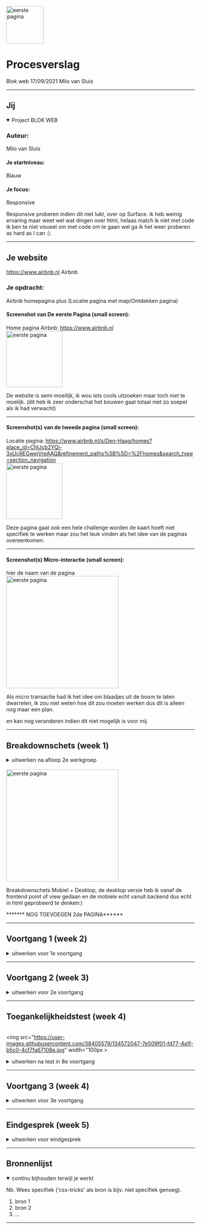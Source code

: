 <img src="https://user-images.githubusercontent.com/38405579/133743564-b901506f-2068-4f3d-af27-339beffbc174.png" width="100px" alt="eerste pagina">

# Procesverslag 
Blok web 17/09/2021 Milo van Sluis 

------------------------------------------------------------------------------------------------------------------------------------------------------------------

## Jij

<details open>
<summary>Project BLOK WEB </summary>

### Auteur:
Milo van Sluis

#### Je startniveau:
Blauw

#### Je focus:
Responsive
 
</details>
Responsive proberen indien dit niet lukt, over op Surface. ik heb weinig ervaring maar weet wel wat dingen over html, helaas match ik niet met code ik ben te niet visueel om met code om te gaan wel ga ik het weer proberen as hard as I can :).

------------------------------------------------------------------------------------------------------------------------------------------------------------------



## Je website

https://www.airbnb.nl
Airbnb

### Je opdracht:
Airbnb homepagina plus (Locatie pagina met map/Ontdekken pagina)

#### Screenshot van De eerste Pagina (small screen): 
Home pagina Airbnb: https://www.airbnb.nl
<br><img src="https://user-images.githubusercontent.com/38405579/133746467-588f64ab-9e50-4c22-9386-152605784500.png" width="150px" alt="eerste pagina"><br>

De website is semi moeilijk, ik wou iets cools uitzoeken maar toch niet te moelijk. (dit heb ik zeer onderschat het bouwen gaat totaal niet zo soepel als ik had verwacht)

------------------------------------------------------------------------------------------------------------------------------------------------------------------

#### Screenshot(s) van de tweede pagina (small screen):
Locatie pagina:  https://www.airbnb.nl/s/Den-Haag/homes?place_id=ChIJcb2YQi-3xUcREGwejVreAAQ&refinement_paths%5B%5D=%2Fhomes&search_type=section_navigation
<br><img src="https://user-images.githubusercontent.com/38405579/133746456-efe6d51f-8bb7-4ec8-b85b-9a39b45f38df.png" width="150px" alt="eerste pagina"><br>

Deze pagina gaat ook een hele challenge worden de kaart hoeft niet specifiek te werken maar zou het leuk vinden als het idee van de paginas overeenkomen.
 
 
------------------------------------------------------------------------------------------------------------------------------------------------------------------
 
 
#### Screenshot(s) Micro-interactie (small screen):
hier de naam van de pagina 
<br><img src="https://user-images.githubusercontent.com/38405579/133742744-fe3bca65-7919-41e7-8b9e-c5056a53d711.jpg" width="300px" alt="eerste pagina"><br>

Als micro transactie had ik het idee om blaadjes uit de 
boom te laten dwarrelen, ik zou niet weten hoe dit 
zou moeten werken dus dit is alleen nog maar een plan.

en kan nog veranderen indien dit niet mogelijk is voor mij

</details>


------------------------------------------------------------------------------------------------------------------------------------------------------------------


## Breakdownschets (week 1)

<details>
<summary>uitwerken na afloop 2e werkgroep</summary>

### de hele pagina: 
 

</details>
<br><img src="https://user-images.githubusercontent.com/38405579/133742704-014ae7d7-5cae-4e8c-bcbe-7f6ef5241633.jpg" width="300px" alt="eerste pagina"><br>

Breakdownschets Mobiel + Desktop, de desktop versie heb ik vanaf de frontend point of view gedaan en de mobiele echt vanuit backend dus echt in html geprobeerd te denken:)

******* NOG TOEVOEGEN 2de PAGINA******



------------------------------------------------------------------------------------------------------------------------------------------------------------------

## Voortgang 1 (week 2)

<details>
<summary>uitwerken voor 1e voortgang</summary>
 
<br><img src="https://user-images.githubusercontent.com/38405579/133742736-ffbe3703-c6ca-4288-8b73-d707407c7c09.jpg" width="300px" alt="eerste pagina"><br>

### Stand van zaken
hier dit ging goed & dit was lastig (neem ook screenshots op van delen van je website en code)


### Agenda voor meeting
samen met je groepje opstellen

| student 1      | student 2          | student 3    | student 4        |
| ---            | ---                | ---          | ---              |
| dit bespreken  | en dit             | en ik dit    | en dan ik dat    |
| en dat ook nog | dit als er tijd is | nog een punt | dit wil ik zeker |
| ...            | ...                | ...          | ...              |


### Verslag van meeting
hier na afloop snel de uitkomsten van de meeting vastleggen

- punt 1
- punt 2
- nog een punt
- ...




</details>


------------------------------------------------------------------------------------------------------------------------------------------------------------------


## Voortgang 2 (week 3)

<details>
<summary>uitwerken voor 2e voortgang</summary>
 
<br><img src="https://user-images.githubusercontent.com/38405579/133742739-6adea77e-37ed-466d-8093-9c96afe9aad2.jpg" width="300px" alt="eerste pagina"><br>

### Stand van zaken
hier dit ging goed & dit was lastig (neem ook screenshots op van delen van je website en code)


### Agenda voor meeting
samen met je groepje opstellen

| student 1      | student 2          | student 3    | student 4        |
| ---            | ---                | ---          | ---              |
| dit bespreken  | en dit             | en ik dit    | en dan ik dat    |
| en dat ook nog | dit als er tijd is | nog een punt | dit wil ik zeker |
| ...            | ...                | ...          | ...              |


### Verslag van meeting
hier na afloop snel de uitkomsten van de meeting vastleggen

- punt 1
- punt 2
- nog een punt
- ...

</details>


------------------------------------------------------------------------------------------------------------------------------------------------------------------


## Toegankelijkheidstest (week 4)

<br><img src="https://user-images.githubusercontent.com/38405579/134572047-7e509f01-fd77-4a1f-b5c0-4cf7fa67108e.jpg" width="100px ><br>

<details>
<summary>uitwerken na test in 8e voortgang</summary>

### Bevindingen
Lijst met je bevindingen die in de test naar voren kwamen:

#### Titel eerste bevinding
Hier korte omschrijving (met indien nodig een afbeelding)

Hier een omschrijving van hoe het opgelost kan worden (met indien nodig een afbeelding)


#### Titel tweede bevinding. 
Hier korte omschrijving (met indien nodig een afbeelding)

Hier een omschrijving van hoe het opgelost kan worden (met indien nodig een afbeelding)


#### Titel volgende bevinding. 
Hier korte omschrijving (met indien nodig een afbeelding)

Hier een omschrijving van hoe het opgelost kan worden (met indien nodig een afbeelding)


#### Titel nog een bevinding. 
Hier korte omschrijving (met indien nodig een afbeelding)

Hier een omschrijving van hoe het opgelost kan worden (met indien nodig een afbeelding)

</details>


------------------------------------------------------------------------------------------------------------------------------------------------------------------


## Voortgang 3 (week 4)

<details>
<summary>uitwerken voor 3e voortgang</summary>

### Stand van zaken
hier dit ging goed & dit was lastig (neem ook screenshots op van delen van je website en code)


### Agenda voor meeting
samen met je groepje opstellen

| student 1      | student 2          | student 3    | student 4        |
| ---            | ---                | ---          | ---              |
| dit bespreken  | en dit             | en ik dit    | en dan ik dat    |
| en dat ook nog | dit als er tijd is | nog een punt | dit wil ik zeker |
| ...            | ...                | ...          | ...              |


### Verslag van meeting
hier na afloop snel de uitkomsten van de meeting vastleggen

- punt 1
- punt 2
- nog een punt
- ...

</details>


------------------------------------------------------------------------------------------------------------------------------------------------------------------


## Eindgesprek (week 5)

<details>
<summary>uitwerken voor eindgesprek</summary>

### Stand van zaken
hier dit ging goed & dit was lastig (neem ook screenshots op van delen van je website en code)

### Screenshot(s)

hier screenshot(s) van je eindresultaat
 
 
 <img src="https://user-images.githubusercontent.com/38405579/133741760-dc166924-764e-4b01-b6c5-db5508d9141c.PNG" width="150px" alt="eerste pagina"><br>
<img src="https://user-images.githubusercontent.com/38405579/133742457-0df506df-fb4b-4a42-8750-bc20780b2521.PNG" width="150px" alt="eerste pagina"><br>

</details>


------------------------------------------------------------------------------------------------------------------------------------------------------------------


## Bronnenlijst

<details open>
<summary>continu bijhouden terwijl je werkt</summary>

Nb. Wees specifiek ('css-tricks' als bron is bijv. niet specifiek genoeg).

1. bron 1
2. bron 2
3. ...

</details>


------------------------------------------------------------------------------------------------------------------------------------------------------------------
